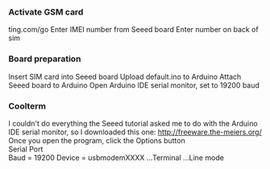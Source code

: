 ### Activate GSM card

ting.com/go
Enter IMEI number from Seeed board
Enter number on back of sim

### Board preparation

Insert SIM card into Seeed board
Upload default.ino to Arduino
Attach Seeed board to Arduino
Open Arduino IDE serial monitor, set to 19200 baud

### Coolterm

I couldn't do everything the Seeed tutorial asked me to do with the
Arduino IDE serial monitor, so I downloaded this one:
http://freeware.the-meiers.org/ 
Once you open the program, click the Options button  
Serial Port  
Baud = 19200 
Device = usbmodemXXXX 
...Terminal 
...Line mode 
